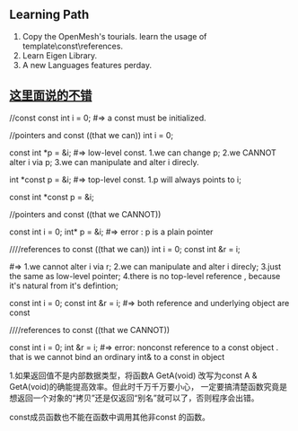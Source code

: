 ## Learning Path
1. Copy the OpenMesh's tourials. learn the usage of template\const\references.
2. Learn Eigen Library.
3. A new Languages features perday.

[这里面说的不错](http://www.cnblogs.com/wintergrass/archive/2011/04/15/2015020.html)  
---
//const
const int i = 0; #=> a const must be initialized. 

//pointers and const ((that we can))
int i = 0;

const int *p = &i; #=> low-level const. 1.we can change p; 2.we CANNOT alter i via p; 3.we can manipulate and alter i direcly.

int *const p = &i; #=> top-level const. 1.p will always points to i;

const int *const p = &i;

//pointers and const ((that we CANNOT))

const int i = 0;
int* p = &i;
#=> error : p is a plain pointer

////references to const ((that we can))
int i = 0;
const int &r = i; 

#=> 1.we cannot alter i via r; 2.we can manipulate and alter i direcly;
    3.just the same as low-level pointer; 4.there is no top-level reference , because it's natural from it's defintion;
    
const int i = 0;
const int &r = i;
#=> both reference and underlying object are const

////references to const ((that we CANNOT))

const int i = 0;
int &r = i;
#=> error: nonconst reference to a const object . that is we cannot bind an ordinary int& to a const in object

1.如果返回值不是内部数据类型，将函数A GetA(void) 改写为const A & GetA(void)的确能提高效率。但此时千万千万要小心，
一定要搞清楚函数究竟是想返回一个对象的“拷贝”还是仅返回“别名”就可以了，否则程序会出错。

const成员函数也不能在函数中调用其他非const 的函数。
